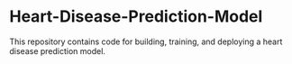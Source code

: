 # Heart-Disease-Prediction-Model
This repository contains code for building, training, and deploying a heart disease prediction model.
